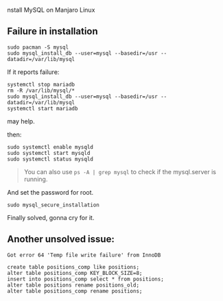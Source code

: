 nstall MySQL on Manjaro Linux

## Failure in installation

```
sudo pacman -S mysql
sudo mysql_install_db --user=mysql --basedir=/usr --datadir=/var/lib/mysql
```
If it reports failure:
```
systemctl stop mariadb
rm -R /var/lib/mysql/*
sudo mysql_install_db --user=mysql --basedir=/usr --datadir=/var/lib/mysql
systemctl start mariadb
```
may help.

then:
```
sudo systemctl enable mysqld
sudo systemctl start mysqld
sudo systemctl status mysqld
```

> You can also use `ps -A | grep mysql` to check if the mysql.server is running.

And set the password for root.
```
sudo mysql_secure_installation
```

Finally solved, gonna cry for it.

## Another unsolved issue:

`Got error 64 'Temp file write failure' from InnoDB`

```
create table positions_comp like positions;
alter table positions_comp KEY_BLOCK_SIZE=8;
insert into positions_comp select * from positions;
alter table positions rename positions_old;
alter table positions_comp rename positions;
```


